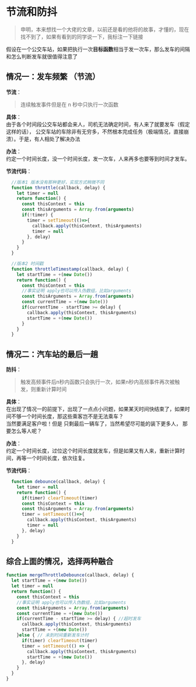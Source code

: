 # 节流和防抖

> 申明，本来想找一个大佬的文章，以前还是看的他将的故事，才懂的，现在找不到了，如果有看到的同学说一下，我标注一下链接


假设在一个公交车站，如果把执行一次**目标函数**相当于发一次车，那么发车的间隔和怎么判断发车就很值得注意了

## 情况一：发车频繁 （节流）

**节流**：
> 连续触发事件但是在 n 秒中只执行一次函数

**具体**：    
由于各个时间段公交车站都会来人，司机无法确定时间，有人来了就要发车（假定这样的话），
公交车站的车除非有无穷多，不然根本完成任务（极端情况，直接崩溃）。于是，有人相处了解决办法

**办法**：    
约定一个时间长度，没一个时间长度，发一次车，人来再多也要等到时间才发车。
<br />

**节流代码**：    
```javascript
  //版本1 版本没有那种更好，实现方式稍微不同
  function throttle(callback, delay) {
    let timer = null
    return function() {
      const thisContext = this
      const thisArguments = Array.from(arguments)
      if(!timer) {
        timer = setTimeout(()=>{
          callback.apply(thisContext, thisArguments)
          timer = null
        }, delay)
      }
    }
  }

  //版本2 时间戳
  function throttleTimestamp(callback, delay) {
    let startTime = +(new Date())
    return function() {
      const thisContext = this
      //事实证明 apply也可以传入伪数组，比如arguments
      const thisArguments = Array.from(arguments)
      const currentTime = +(new Date())
      if(currentTime - startTime >= delay) {
        callback.apply(thisContext, thisArguments)
        startTime = +(new Date())
      }
    }
  }
```

## 情况二：汽车站的最后一趟

**防抖**： 
> 触发高频事件后n秒内函数只会执行一次，如果n秒内高频事件再次被触发，则重新计算时间

**具体**：    
在出现了情况一的前提下，出现了一点点小问题，如果某天时间快结束了，如果时间不够一个时间长度，那这些乘客岂不是无法乘车？    
当然要满足客户啦！但是 只剩最后一辆车了，当然希望尽可能的装下更多人， 那要怎么等人呢？

**办法**：    
约定一个时间长度，过位这个时间长度就发车，但是如果又有人来，重新计算时间，再等一个时间长度，依次往复。

**节流代码**：   
```javascript
  function debounce(callback, delay) {
    let timer = null
    return function() {
      if(timer) clearTimeout(timer)
      const thisContext = this
      const thisArguments = Array.from(arguments)
      timer = setTimeout(()=>{
        callback.apply(thisContext, thisArguments)
        timer = null
      }, delay)
    }
  }
```

## 综合上面的情况，选择两种融合
```javascript
function mergeThrottleDebounce(callback, delay) {
  let startTime = +(new Date())
  let timer = null
  return function() {
    const thisContext = this
    //事实证明 apply也可以传入伪数组，比如arguments
    const thisArguments = Array.from(arguments)
    const currentTime = +(new Date())
    if(currentTime - startTime >= delay) { //超时发车
      callback.apply(thisContext, thisArguments)
      startTime = +(new Date())
    }else { // 未到时间重新发车计时
      if(timer) clearTimeout(timer)
      timer = setTimeout(() => {
        callback.apply(thisContext, thisArguments)
        startTime = +(new Date())
      }, delay)
    }
  }
}

```